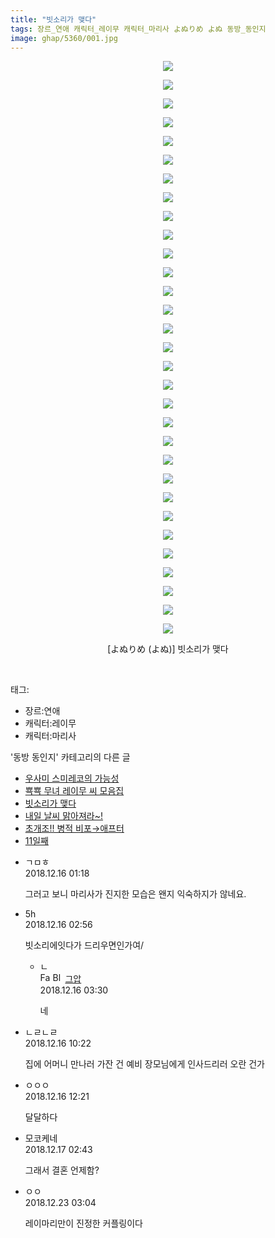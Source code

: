 ```yaml
---
title: "빗소리가 맺다"
tags: 장르_연애 캐릭터_레이무 캐릭터_마리사 よぬりめ よぬ 동방_동인지
image: ghap/5360/001.jpg
---
```

<div class="article">
<p style="text-align: center; clear: none; float: none;"><img src="{{ site.nasurl }}/ghap/5360/001.jpg"/></p>
<p style="text-align: center; clear: none; float: none;"><img src="{{ site.nasurl }}/ghap/5360/002.jpg"/></p>
<p style="text-align: center; clear: none; float: none;"><img src="{{ site.nasurl }}/ghap/5360/003.jpg"/></p>
<p style="text-align: center; clear: none; float: none;"><img src="{{ site.nasurl }}/ghap/5360/004.jpg"/></p>
<p style="text-align: center; clear: none; float: none;"><img src="{{ site.nasurl }}/ghap/5360/005.jpg"/></p>
<p style="text-align: center; clear: none; float: none;"><img src="{{ site.nasurl }}/ghap/5360/006.jpg"/></p>
<p style="text-align: center; clear: none; float: none;"><img src="{{ site.nasurl }}/ghap/5360/007.jpg"/></p>
<p style="text-align: center; clear: none; float: none;"><img src="{{ site.nasurl }}/ghap/5360/008.jpg"/></p>
<p style="text-align: center; clear: none; float: none;"><img src="{{ site.nasurl }}/ghap/5360/009.jpg"/></p>
<p style="text-align: center; clear: none; float: none;"><img src="{{ site.nasurl }}/ghap/5360/010.jpg"/></p>
<p style="text-align: center; clear: none; float: none;"><img src="{{ site.nasurl }}/ghap/5360/011.jpg"/></p>
<p style="text-align: center; clear: none; float: none;"><img src="{{ site.nasurl }}/ghap/5360/012.jpg"/></p>
<p style="text-align: center; clear: none; float: none;"><img src="{{ site.nasurl }}/ghap/5360/013.jpg"/></p>
<p style="text-align: center; clear: none; float: none;"><img src="{{ site.nasurl }}/ghap/5360/014.jpg"/></p>
<p style="text-align: center; clear: none; float: none;"><img src="{{ site.nasurl }}/ghap/5360/015.jpg"/></p>
<p style="text-align: center; clear: none; float: none;"><img src="{{ site.nasurl }}/ghap/5360/016.jpg"/></p>
<p style="text-align: center; clear: none; float: none;"><img src="{{ site.nasurl }}/ghap/5360/017.jpg"/></p>
<p style="text-align: center; clear: none; float: none;"><img src="{{ site.nasurl }}/ghap/5360/018.jpg"/></p>
<p style="text-align: center; clear: none; float: none;"><img src="{{ site.nasurl }}/ghap/5360/019.jpg"/></p>
<p style="text-align: center; clear: none; float: none;"><img src="{{ site.nasurl }}/ghap/5360/020.jpg"/></p>
<p style="text-align: center; clear: none; float: none;"><img src="{{ site.nasurl }}/ghap/5360/021.jpg"/></p>
<p style="text-align: center; clear: none; float: none;"><img src="{{ site.nasurl }}/ghap/5360/022.jpg"/></p>
<p style="text-align: center; clear: none; float: none;"><img src="{{ site.nasurl }}/ghap/5360/023.jpg"/></p>
<p style="text-align: center; clear: none; float: none;"><img src="{{ site.nasurl }}/ghap/5360/024.jpg"/></p>
<p style="text-align: center; clear: none; float: none;"><img src="{{ site.nasurl }}/ghap/5360/025.jpg"/></p>
<p style="text-align: center; clear: none; float: none;"><img src="{{ site.nasurl }}/ghap/5360/026.jpg"/></p>
<p style="text-align: center; clear: none; float: none;"><img src="{{ site.nasurl }}/ghap/5360/027.jpg"/></p>
<p style="text-align: center; clear: none; float: none;"><img src="{{ site.nasurl }}/ghap/5360/028.jpg"/></p>
<p style="text-align: center; clear: none; float: none;"><img src="{{ site.nasurl }}/ghap/5360/029.jpg"/></p>
<p style="text-align: center; clear: none; float: none;"><img src="{{ site.nasurl }}/ghap/5360/030.jpg"/></p>
<p style="text-align: center; clear: none; float: none;"><img src="{{ site.nasurl }}/ghap/5360/031.jpg"/></p>
<p style="text-align: center; clear: none; float: none;">[よぬりめ (よぬ)] 빗소리가 맺다</p>
<p><br/></p>
</div><div class="tagTrail">
<p>태그: </p>
<ul>
<li>장르:연애</li>
<li>캐릭터:레이무</li>
<li>캐릭터:마리사</li>
</ul>
</div><div class="another">
<p>'동방 동인지' 카테고리의 다른 글</p>
<ul>
<li><a href="/2018-12-21-ghap_5376">우사미 스미레코의 가능성</a></li>
<li><a href="/2018-12-18-ghap_5362">뾱뾱 무녀 레이무 씨 모음집</a></li>
<li><a href="/2018-12-16-ghap_5360">빗소리가 맺다</a></li>
<li><a href="/2018-12-16-ghap_5359">내일 날씨 맑아져라~!</a></li>
<li><a href="/2018-12-13-ghap_5341">초개조!! 병적 비포→애프터</a></li>
<li><a href="/2018-12-11-ghap_5339">11일째</a></li>
</ul>
</div><div class="comment">
<ul>
<li class="cb_thumb_off" id="comment15387259">
<div class="cb_comment_area">
<div class="cb_info_area">
<div class="cb_section">
<span class="cb_nick_name">ㄱㅁㅎ</span>
</div>
<div class="cb_section">
<span class="cb_date">2018.12.16 01:18 </span>
</div>
</div>
<div class="cb_dsc_comment">
<p class="cb_dsc">
											그러고 보니 마리사가 진지한 모습은 왠지 익숙하지가 않네요.
										</p>
</div>
</div></li>
<li class="cb_thumb_off" id="comment15387293">
<div class="cb_comment_area">
<div class="cb_info_area">
<div class="cb_section">
<span class="cb_nick_name">5h</span>
</div>
<div class="cb_section">
<span class="cb_date">2018.12.16 02:56 </span>
</div>
</div>
<div class="cb_dsc_comment">
<p class="cb_dsc">
											빗소리에잇다가 드리우면인가여/
										</p>
</div>
<ul>
<li class="cb_thumb_off" id="comment15387298">
<span class="cb_bu_subnode">ㄴ</span>
<div class="cb_comment_area">
<div class="cb_info_area">
<div class="cb_section">
<span class="cb_nick_name"><img alt="Favicon of https://ghaptouhou.tistory.com" height="16" onerror="this.onerror=null;this.parentNode.removeChild(this)" src="https://ghaptouhou.tistory.com/favicon.ico" width="16"/> <img alt="BlogIcon" height="16" onerror="this.parentNode.removeChild(this)" src="https://ghaptouhou.tistory.com/index.gif" width="16"/> <a href="https://ghaptouhou.tistory.com" onclick="return openLinkInNewWindow(this)"> 그압</a><span class="tistoryProfileLayerTrigger" onclick='TistoryProfile.show(event, this, {"title":"\uc800\uae30 \uc774\uac70 \ub098\uc911\uc5d0 \uc218\uc815 \uac00\ub2a5\ud558\ub098\uc694","url":"https:\/\/ghap.tistory.com","nickname":"\uadf8\uc555","items":[]}); return false;'></span></span>
</div>
<div class="cb_section">
<span class="cb_date">2018.12.16 03:30 </span>
</div>
</div>
<div class="cb_dsc_comment">
<p class="cb_dsc">
																네
															</p>
</div>
</div>
</li>
</ul>
</div></li>
<li class="cb_thumb_off" id="comment15387332">
<div class="cb_comment_area">
<div class="cb_info_area">
<div class="cb_section">
<span class="cb_nick_name">ㄴㄹㄴㄹ</span>
</div>
<div class="cb_section">
<span class="cb_date">2018.12.16 10:22 </span>
</div>
</div>
<div class="cb_dsc_comment">
<p class="cb_dsc">
											집에 어머니 만나러 가잔 건 예비 장모님에게 인사드리러 오란 건가
										</p>
</div>
</div></li>
<li class="cb_thumb_off" id="comment15387366">
<div class="cb_comment_area">
<div class="cb_info_area">
<div class="cb_section">
<span class="cb_nick_name">ㅇㅇㅇ</span>
</div>
<div class="cb_section">
<span class="cb_date">2018.12.16 12:21 </span>
</div>
</div>
<div class="cb_dsc_comment">
<p class="cb_dsc">
											달달하다
										</p>
</div>
</div></li>
<li class="cb_thumb_off" id="comment15387680">
<div class="cb_comment_area">
<div class="cb_info_area">
<div class="cb_section">
<span class="cb_nick_name">모코케네</span>
</div>
<div class="cb_section">
<span class="cb_date">2018.12.17 02:43 </span>
</div>
</div>
<div class="cb_dsc_comment">
<p class="cb_dsc">
											그래서 결혼 언제함?
										</p>
</div>
</div></li>
<li class="cb_thumb_off" id="comment15391229">
<div class="cb_comment_area">
<div class="cb_info_area">
<div class="cb_section">
<span class="cb_nick_name">ㅇㅇ</span>
</div>
<div class="cb_section">
<span class="cb_date">2018.12.23 03:04 </span>
</div>
</div>
<div class="cb_dsc_comment">
<p class="cb_dsc">
											레이마리만이 진정한 커플링이다
										</p>
</div>
</div></li>
</ul>
</div>
